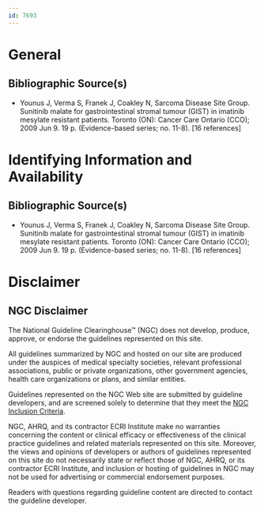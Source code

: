 ```yaml
---
id: 7693
---
```


# General

## Bibliographic Source(s)

- Younus J, Verma S, Franek J, Coakley N, Sarcoma Disease Site Group. Sunitinib malate for gastrointestinal stromal tumour (GIST) in imatinib mesylate resistant patients. Toronto (ON): Cancer Care Ontario (CCO); 2009 Jun 9. 19 p. (Evidence-based series; no. 11-8). [16 references]

# Identifying Information and Availability

## Bibliographic Source(s)

- Younus J, Verma S, Franek J, Coakley N, Sarcoma Disease Site Group. Sunitinib malate for gastrointestinal stromal tumour (GIST) in imatinib mesylate resistant patients. Toronto (ON): Cancer Care Ontario (CCO); 2009 Jun 9. 19 p. (Evidence-based series; no. 11-8). [16 references]

# Disclaimer

## NGC Disclaimer

The National Guideline Clearinghouse™ (NGC) does not develop, produce, approve, or endorse the guidelines represented on this site.

All guidelines summarized by NGC and hosted on our site are produced under the auspices of medical specialty societies, relevant professional associations, public or private organizations, other government agencies, health care organizations or plans, and similar entities.

Guidelines represented on the NGC Web site are submitted by guideline developers, and are screened solely to determine that they meet the [NGC Inclusion Criteria](/help-and-about/summaries/inclusion-criteria).

NGC, AHRQ, and its contractor ECRI Institute make no warranties concerning the content or clinical efficacy or effectiveness of the clinical practice guidelines and related materials represented on this site. Moreover, the views and opinions of developers or authors of guidelines represented on this site do not necessarily state or reflect those of NGC, AHRQ, or its contractor ECRI Institute, and inclusion or hosting of guidelines in NGC may not be used for advertising or commercial endorsement purposes.

Readers with questions regarding guideline content are directed to contact the guideline developer.

